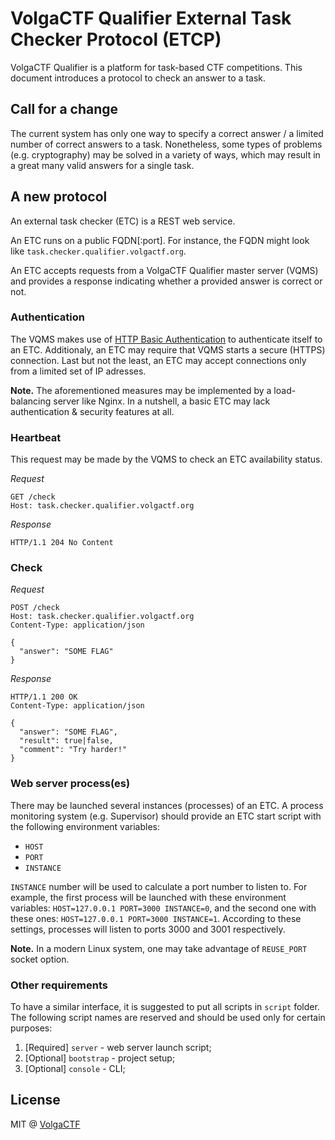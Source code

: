 # VolgaCTF Qualifier External Task Checker Protocol  (ETCP)
VolgaCTF Qualifier is a platform for task-based CTF competitions. This document introduces a protocol to check an answer to a task.

## Call for a change
The current system has only one way to specify a correct answer / a limited number of correct answers to a task. Nonetheless, some types of problems (e.g. cryptography) may be solved in a variety of ways, which may result in a great many valid answers for a single task.

## A new protocol
An external task checker (ETC) is a REST web service.

An ETC runs on a public FQDN[:port]. For instance, the FQDN might look like `task.checker.qualifier.volgactf.org`.

An ETC accepts requests from a VolgaCTF Qualifier master server (VQMS) and provides a response indicating whether a provided answer is correct or not.

### Authentication
The VQMS makes use of [HTTP Basic Authentication](https://en.wikipedia.org/wiki/Basic_access_authentication) to authenticate itself to an ETC. Additionaly, an ETC may require that VQMS starts a secure (HTTPS) connection. Last but not the least, an ETC may accept connections only from a limited set of IP adresses.

**Note.** The aforementioned measures may be implemented by a load-balancing server like Nginx. In a nutshell, a basic ETC may lack authentication & security features at all.

### Heartbeat

This request may be made by the VQMS to check an ETC availability status.

*Request*

```
GET /check
Host: task.checker.qualifier.volgactf.org
```

*Response*

```
HTTP/1.1 204 No Content
```

### Check

*Request*

```
POST /check
Host: task.checker.qualifier.volgactf.org
Content-Type: application/json

{
  "answer": "SOME FLAG"
}
```

*Response*

```
HTTP/1.1 200 OK
Content-Type: application/json

{
  "answer": "SOME FLAG",
  "result": true|false,
  "comment": "Try harder!"
}
```

### Web server process(es)
There may be launched several instances (processes) of an ETC. A process monitoring system (e.g. Supervisor) should provide an ETC start script with the following environment variables:
- `HOST`
- `PORT`
- `INSTANCE`

`INSTANCE` number will be used to calculate a port number to listen to. For example, the first process will be launched with these environment variables: `HOST=127.0.0.1 PORT=3000 INSTANCE=0`, and the second one with these ones: `HOST=127.0.0.1 PORT=3000 INSTANCE=1`. According to these settings, processes will listen to ports 3000 and 3001 respectively.

**Note.** In a modern Linux system, one may take advantage of `REUSE_PORT` socket option.

### Other requirements
To have a similar interface, it is suggested to put all scripts in `script` folder. The following script names are reserved and should be used only for certain purposes:

1. [Required] `server` - web server launch script;  
1. [Optional] `bootstrap` - project setup;  
2. [Optional] `console` - CLI;  

## License
MIT @ [VolgaCTF](https://github.com/VolgaCTF)
